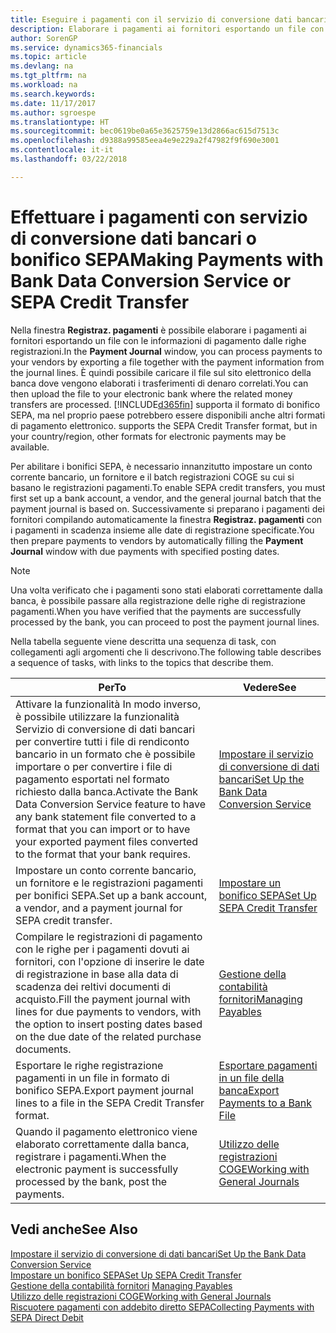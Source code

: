 ```yaml
---
title: Eseguire i pagamenti con il servizio di conversione dati bancari o bonifico SEPA | Microsoft Docs
description: Elaborare i pagamenti ai fornitori esportando un file con le informazioni di pagamento dalle righe registrazioni.
author: SorenGP
ms.service: dynamics365-financials
ms.topic: article
ms.devlang: na
ms.tgt_pltfrm: na
ms.workload: na
ms.search.keywords: 
ms.date: 11/17/2017
ms.author: sgroespe
ms.translationtype: HT
ms.sourcegitcommit: bec0619be0a65e3625759e13d2866ac615d7513c
ms.openlocfilehash: d9388a99585eea4e9e229a2f47982f9f690e3001
ms.contentlocale: it-it
ms.lasthandoff: 03/22/2018

---
```

# <a name="making-payments-with-bank-data-conversion-service-or-sepa-credit-transfer"></a><span data-ttu-id="512a9-103">Effettuare i pagamenti con servizio di conversione dati bancari o bonifico SEPA</span><span class="sxs-lookup"><span data-stu-id="512a9-103">Making Payments with Bank Data Conversion Service or SEPA Credit Transfer</span></span>
<span data-ttu-id="512a9-104">Nella finestra **Registraz. pagamenti** è possibile elaborare i pagamenti ai fornitori esportando un file con le informazioni di pagamento dalle righe registrazioni.</span><span class="sxs-lookup"><span data-stu-id="512a9-104">In the **Payment Journal** window, you can process payments to your vendors by exporting a file together with the payment information from the journal lines.</span></span> <span data-ttu-id="512a9-105">È quindi possibile caricare il file sul sito elettronico della banca dove vengono elaborati i trasferimenti di denaro correlati.</span><span class="sxs-lookup"><span data-stu-id="512a9-105">You can then upload the file to your electronic bank where the related money transfers are processed.</span></span> [!INCLUDE[d365fin](includes/d365fin_md.md)]<span data-ttu-id="512a9-106"> supporta il formato di bonifico SEPA, ma nel proprio paese potrebbero essere disponibili anche altri formati di pagamento elettronico.</span><span class="sxs-lookup"><span data-stu-id="512a9-106"> supports the SEPA Credit Transfer format, but in your country/region, other formats for electronic payments may be available.</span></span>   

 <span data-ttu-id="512a9-107">Per abilitare i bonifici SEPA, è necessario innanzitutto impostare un conto corrente bancario, un fornitore e il batch registrazioni COGE su cui si basano le registrazioni pagamenti.</span><span class="sxs-lookup"><span data-stu-id="512a9-107">To enable SEPA credit transfers, you must first set up a bank account, a vendor, and the general journal batch that the payment journal is based on.</span></span> <span data-ttu-id="512a9-108">Successivamente si preparano i pagamenti dei fornitori compilando automaticamente la finestra **Registraz. pagamenti** con i pagamenti in scadenza insieme alle date di registrazione specificate.</span><span class="sxs-lookup"><span data-stu-id="512a9-108">You then prepare payments to vendors by automatically filling the **Payment Journal** window with due payments with specified posting dates.</span></span>  

> [!NOTE]  
>  <span data-ttu-id="512a9-109">Una volta verificato che i pagamenti sono stati elaborati correttamente dalla banca, è possibile passare alla registrazione delle righe di registrazione pagamenti.</span><span class="sxs-lookup"><span data-stu-id="512a9-109">When you have verified that the payments are successfully processed by the bank, you can proceed to post the payment journal lines.</span></span>  

 <span data-ttu-id="512a9-110">Nella tabella seguente viene descritta una sequenza di task, con collegamenti agli argomenti che li descrivono.</span><span class="sxs-lookup"><span data-stu-id="512a9-110">The following table describes a sequence of tasks, with links to the topics that describe them.</span></span>   

|<span data-ttu-id="512a9-111">**Per**</span><span class="sxs-lookup"><span data-stu-id="512a9-111">**To**</span></span>|<span data-ttu-id="512a9-112">**Vedere**</span><span class="sxs-lookup"><span data-stu-id="512a9-112">**See**</span></span>|  
|------------|-------------|  
|<span data-ttu-id="512a9-113">Attivare la funzionalità In modo inverso, è possibile utilizzare la funzionalità Servizio di conversione di dati bancari per convertire tutti i file di rendiconto bancario in un formato che è possibile importare o per convertire i file di pagamento esportati nel formato richiesto dalla banca.</span><span class="sxs-lookup"><span data-stu-id="512a9-113">Activate the Bank Data Conversion Service feature to have any bank statement file converted to a format that you can import or to have your exported payment files converted to the format that your bank requires.</span></span>|[<span data-ttu-id="512a9-114">Impostare il servizio di conversione di dati bancari</span><span class="sxs-lookup"><span data-stu-id="512a9-114">Set Up the Bank Data Conversion Service</span></span>](bank-how-setup-bank-statement-service.md)|  
|<span data-ttu-id="512a9-115">Impostare un conto corrente bancario, un fornitore e le registrazioni pagamenti per bonifici SEPA.</span><span class="sxs-lookup"><span data-stu-id="512a9-115">Set up a bank account, a vendor, and a payment journal for SEPA credit transfer.</span></span>|[<span data-ttu-id="512a9-116">Impostare un bonifico SEPA</span><span class="sxs-lookup"><span data-stu-id="512a9-116">Set Up SEPA Credit Transfer</span></span>](finance-how-to-set-up-sepa-credit-transfer.md)|  
|<span data-ttu-id="512a9-117">Compilare le registrazioni di pagamento con le righe per i pagamenti dovuti ai fornitori, con l'opzione di inserire le date di registrazione in base alla data di scadenza dei reltivi documenti di acquisto.</span><span class="sxs-lookup"><span data-stu-id="512a9-117">Fill the payment journal with lines for due payments to vendors, with the option to insert posting dates based on the due date of the related purchase documents.</span></span>|[<span data-ttu-id="512a9-118">Gestione della contabilità fornitori</span><span class="sxs-lookup"><span data-stu-id="512a9-118">Managing Payables</span></span>](payables-manage-payables.md)|  
|<span data-ttu-id="512a9-119">Esportare le righe registrazione pagamenti in un file in formato di bonifico SEPA.</span><span class="sxs-lookup"><span data-stu-id="512a9-119">Export payment journal lines to a file in the SEPA Credit Transfer format.</span></span>|[<span data-ttu-id="512a9-120">Esportare pagamenti in un file della banca</span><span class="sxs-lookup"><span data-stu-id="512a9-120">Export Payments to a Bank File</span></span>](payables-how-export-payments-bank-file.md)|  
|<span data-ttu-id="512a9-121">Quando il pagamento elettronico viene elaborato correttamente dalla banca, registrare i pagamenti.</span><span class="sxs-lookup"><span data-stu-id="512a9-121">When the electronic payment is successfully processed by the bank, post the payments.</span></span>|[<span data-ttu-id="512a9-122">Utilizzo delle registrazioni COGE</span><span class="sxs-lookup"><span data-stu-id="512a9-122">Working with General Journals</span></span>](ui-work-general-journals.md)|  

## <a name="see-also"></a><span data-ttu-id="512a9-123">Vedi anche</span><span class="sxs-lookup"><span data-stu-id="512a9-123">See Also</span></span>  
[<span data-ttu-id="512a9-124">Impostare il servizio di conversione di dati bancari</span><span class="sxs-lookup"><span data-stu-id="512a9-124">Set Up the Bank Data Conversion Service</span></span>](bank-how-setup-bank-statement-service.md)  
[<span data-ttu-id="512a9-125">Impostare un bonifico SEPA</span><span class="sxs-lookup"><span data-stu-id="512a9-125">Set Up SEPA Credit Transfer</span></span>](finance-how-to-set-up-sepa-credit-transfer.md)  
<span data-ttu-id="512a9-126">[Gestione della contabilità fornitori](payables-manage-payables.md) </span><span class="sxs-lookup"><span data-stu-id="512a9-126">[Managing Payables](payables-manage-payables.md) </span></span>  
[<span data-ttu-id="512a9-127">Utilizzo delle registrazioni COGE</span><span class="sxs-lookup"><span data-stu-id="512a9-127">Working with General Journals</span></span>](ui-work-general-journals.md)  
[<span data-ttu-id="512a9-128">Riscuotere pagamenti con addebito diretto SEPA</span><span class="sxs-lookup"><span data-stu-id="512a9-128">Collecting Payments with SEPA Direct Debit</span></span>](finance-collect-payments-with-sepa-direct-debit.md)   

